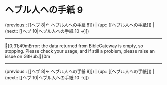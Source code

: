 # ヘブル人への手紙 9

(previous:: [[ヘブ 8|← ヘブル人への手紙 8]]) | (up:: [[ヘブル人への手紙]]) | (next:: [[ヘブ 10|ヘブル人への手紙 10 →]])

***
[0;31;49mError: the data returned from BibleGateway is empty, so stopping. Please check your usage, and if still a problem, please raise an issue on GitHub.[0m

***

(previous:: [[ヘブ 8|← ヘブル人への手紙 8]]) | (up:: [[ヘブル人への手紙]]) | (next:: [[ヘブ 10|ヘブル人への手紙 10 →]])
